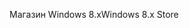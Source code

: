 <span data-ttu-id="d091a-101">Магазин Windows 8.x</span><span class="sxs-lookup"><span data-stu-id="d091a-101">Windows 8.x Store</span></span>